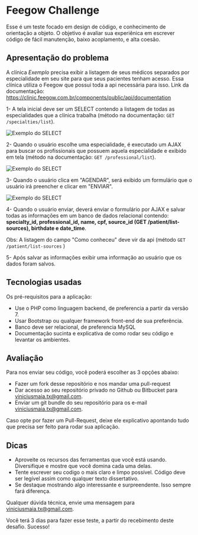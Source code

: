 # Feegow Challenge

Esse é um teste focado em design de código, e conhecimento de orientação a objeto. O objetivo é avaliar sua experiênica em escrever código de fácil manutenção, baixo acoplamento, e alta coesão.

## Apresentação do problema

A clínica _Exemplo_ precisa exibir a listagem de seus médicos separados por especialidade em seu site para que seus pacientes tenham acesso. Essa clínica utiliza o Feegow que possui toda a api necessária para isso. 
Link da documentação: https://clinic.feegow.com.br/components/public/api/documentation 

  1- A tela inicial deve ser um SELECT contendo a listagem de todas as especialidades que a clínica trabalha (método na documentação: ``GET /specialties/list``). 
  
  ![Exemplo do SELECT](https://image.prntscr.com/image/krKCLaZGT1O3rf4h4ETLow.png)
  
  
  2- Quando o usuário escolhe uma especialidade, é executado um AJAX para buscar os profissionais que possuem aquela especialidade e exibido em tela (método na documentação: ``GET /professional/list``). 

  ![Exemplo do SELECT](https://image.prntscr.com/image/v4cm7l99TOuvcyhHuIgaJw.png)

  3- Quando o usuário clica em "AGENDAR", será exibido um formulário que o usuário irá preencher e clicar em "ENVIAR".
  
  ![Exemplo do SELECT](https://image.prntscr.com/image/w34r0YIUQsmlJcq7DcaIQA.png)
  
  4- Quando o usuário enviar, deverá enviar o formulário por AJAX e salvar todas as informações em um banco de dados relacional contendo: **specialty_id, professional_id, name, cpf, source_id (GET /patient/list-sources), birthdate e date_time**.
      
  Obs: A listagem do campo "Como conheceu" deve vir da api (método ``GET /patient/list-sources`` )
  
  5- Após salvar as informações exibir uma informação ao usuário que os dados foram salvos.


## Tecnologias usadas

Os pré-requisitos para a aplicação:

- Use o PHP como linguagem backend, de preferencia a partir da versão 7.
- Usar Bootstrap ou qualquer framework front-end de sua preferência.
- Banco deve ser relacional, de preferencia MySQL
- Documentação sucinta e explicativa de como rodar seu código e levantar os ambientes.

## Avaliação

Para nos enviar seu código, você poderá escolher as 3 opções abaixo:

- Fazer um fork desse repositório e nos mandar uma pull-request
- Dar acesso ao seu repositório privado no Github ou Bitbucket para viniciusmaia.tx@gmail.com.
- Enviar um git bundle do seu repositório para os e-mail viniciusmaia.tx@gmail.com.

Caso opte por fazer um Pull-Request, deixe ele explicativo apontando tudo que precisa ser feito para rodar sua aplicação. 

## Dicas

- Aproveite os recursos das ferramentas que você está usando. Diversifique e mostre que você domina cada uma delas.
- Tente escrever seu codigo o mais claro e limpo possível. Código deve ser legível assim como qualquer texto dissertativo.
- Se destaque mostrando algo interessante e surpreendente. Isso sempre fará diferença.

Qualquer dúvida técnica, envie uma mensagem para viniciusmaia.tx@gmail.com.

Você terá 3 dias para fazer esse teste, a partir do recebimento deste desafio. Sucesso!
